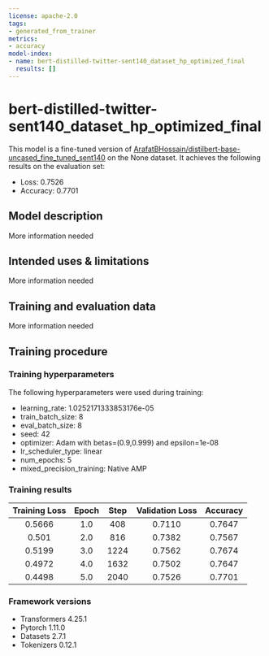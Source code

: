 ```yaml
---
license: apache-2.0
tags:
- generated_from_trainer
metrics:
- accuracy
model-index:
- name: bert-distilled-twitter-sent140_dataset_hp_optimized_final
  results: []
---
```


<!-- This model card has been generated automatically according to the information the Trainer had access to. You
should probably proofread and complete it, then remove this comment. -->

# bert-distilled-twitter-sent140_dataset_hp_optimized_final

This model is a fine-tuned version of [ArafatBHossain/distilbert-base-uncased_fine_tuned_sent140](https://huggingface.co/ArafatBHossain/distilbert-base-uncased_fine_tuned_sent140) on the None dataset.
It achieves the following results on the evaluation set:
- Loss: 0.7526
- Accuracy: 0.7701

## Model description

More information needed

## Intended uses & limitations

More information needed

## Training and evaluation data

More information needed

## Training procedure

### Training hyperparameters

The following hyperparameters were used during training:
- learning_rate: 1.0252171333853176e-05
- train_batch_size: 8
- eval_batch_size: 8
- seed: 42
- optimizer: Adam with betas=(0.9,0.999) and epsilon=1e-08
- lr_scheduler_type: linear
- num_epochs: 5
- mixed_precision_training: Native AMP

### Training results

| Training Loss | Epoch | Step | Validation Loss | Accuracy |
|:-------------:|:-----:|:----:|:---------------:|:--------:|
| 0.5666        | 1.0   | 408  | 0.7110          | 0.7647   |
| 0.501         | 2.0   | 816  | 0.7382          | 0.7567   |
| 0.5199        | 3.0   | 1224 | 0.7562          | 0.7674   |
| 0.4972        | 4.0   | 1632 | 0.7502          | 0.7647   |
| 0.4498        | 5.0   | 2040 | 0.7526          | 0.7701   |


### Framework versions

- Transformers 4.25.1
- Pytorch 1.11.0
- Datasets 2.7.1
- Tokenizers 0.12.1
